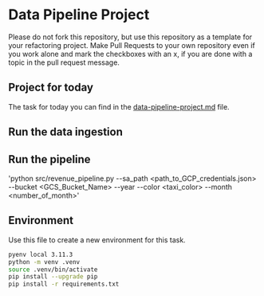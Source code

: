 # Data Pipeline Project

Please do not fork this repository, but use this repository as a template for your refactoring project. Make Pull Requests to your own repository even if you work alone and mark the checkboxes with an x, if you are done with a topic in the pull request message.

## Project for today
The task for today you can find in the [data-pipeline-project.md](data-pipeline-project.md) file.

## Run the data ingestion

## Run the pipeline
'python src/revenue_pipeline.py --sa_path <path_to_GCP_credentials.json> --bucket <GCS_Bucket_Name> --year <year> --color <taxi_color> --month <number_of_month>'
## Environment

Use this file to create a new environment for this task.

```bash
pyenv local 3.11.3
python -m venv .venv
source .venv/bin/activate
pip install --upgrade pip
pip install -r requirements.txt
```
